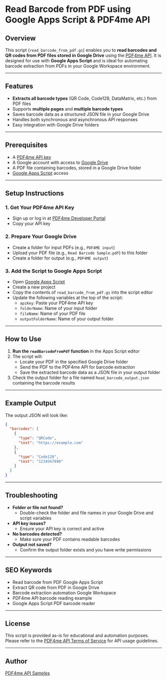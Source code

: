 # Read Barcode from PDF using Google Apps Script & PDF4me API

## Overview

This script (`read_barcode_from_pdf.gs`) enables you to **read barcodes and QR codes from PDF files stored in Google Drive** using the [PDF4me API](https://pdf4me.com/). It is designed for use with **Google Apps Script** and is ideal for automating barcode extraction from PDFs in your Google Workspace environment.

---

## Features

- **Extracts all barcode types** (QR Code, Code128, DataMatrix, etc.) from PDF files
- Supports **multiple pages** and **multiple barcode types**
- Saves barcode data as a structured JSON file in your Google Drive
- Handles both synchronous and asynchronous API responses
- Easy integration with Google Drive folders

---

## Prerequisites

- A [PDF4me API key](https://dev.pdf4me.com/dashboard/#/api-keys/)
- A Google account with access to [Google Drive](https://drive.google.com/)
- A PDF file containing barcodes, stored in a Google Drive folder
- [Google Apps Script](https://script.google.com/) access

---

## Setup Instructions

### 1. Get Your PDF4me API Key
- Sign up or log in at [PDF4me Developer Portal](https://dev.pdf4me.com/dashboard/#/api-keys/)
- Copy your API key

### 2. Prepare Your Google Drive
- Create a folder for input PDFs (e.g., `PDF4ME input`)
- Upload your PDF file (e.g., `Read Barcode Sample.pdf`) to this folder
- Create a folder for output (e.g., `PDF4ME output`)

### 3. Add the Script to Google Apps Script
- Open [Google Apps Script](https://script.google.com/)
- Create a new project
- Copy the contents of `read_barcode_from_pdf.gs` into the script editor
- Update the following variables at the top of the script:
  - `apiKey`: Paste your PDF4me API key
  - `folderName`: Name of your input folder
  - `fileName`: Name of your PDF file
  - `outputFolderName`: Name of your output folder

---

## How to Use

1. **Run the `readBarcodeFromPdf` function** in the Apps Script editor
2. The script will:
   - Locate your PDF in the specified Google Drive folder
   - Send the PDF to the PDF4me API for barcode extraction
   - Save the extracted barcode data as a JSON file in your output folder
3. Check the output folder for a file named `Read_barcode_output.json` containing the barcode results

---

## Example Output

The output JSON will look like:

```json
{
  "barcodes": [
    {
      "type": "QRCode",
      "text": "https://example.com"
    },
    {
      "type": "Code128",
      "text": "1234567890"
    }
  ]
}
```

---

## Troubleshooting

- **Folder or file not found?**
  - Double-check the folder and file names in your Google Drive and script variables
- **API key issues?**
  - Ensure your API key is correct and active
- **No barcodes detected?**
  - Make sure your PDF contains readable barcodes
- **Output not saved?**
  - Confirm the output folder exists and you have write permissions

---

## SEO Keywords

- Read barcode from PDF Google Apps Script
- Extract QR code from PDF in Google Drive
- Barcode extraction automation Google Workspace
- PDF4me API barcode reading example
- Google Apps Script PDF barcode reader

---

## License

This script is provided as-is for educational and automation purposes. Please refer to the [PDF4me API Terms of Service](https://pdf4me.com/terms/) for API usage guidelines.

---

## Author

[PDF4me API Samples](https://pdf4me.com/) 
